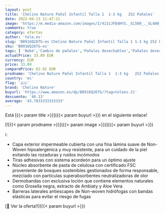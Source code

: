 ```yaml
---
layout: post
title: 'Chelino Nature Pañal Infantil Talla 1  1-3 kg   252 Pañales'
date: 2022-04-13 11:47:11
image: 'https://m.media-amazon.com/images/I/413zJFDdHYS._SL500_._SL400_.jpg'
comments: true
category: ofertas
author: 'tole.es'
slug: 'B0916Q26TG-es Chelino Nature Pañal Infantil Talla 1 1-3 kg 252 Pañales'
sku: 'B0916Q26TG-es'
tags: [ 'Bebé','Cambio de pañales','Pañales desechables','Pañales desechables para bebés','Pañales para bebé','chelino','chelino nature','es','pañal','pañales', ]
actualPrice: 33.89 EUR
currency: EUR
price: 33.89
comparePrice: 62.91 EUR
prodname: 'Chelino Nature Pañal Infantil Talla 1  1-3 kg   252 Pañales'
country: 'es'
flag: '🇪🇸'
brand: 'Chelino Nature'
buyurl: 'https://www.amazon.es/dp/B0916Q26TG/?tag=tolees-21'
descuento: '46.13'
average: '43.7833333333333'
---
```


Está [{{< param title >}}]({{< param buyurl >}}) en el siguiente enlace!

[![{{< param prodname >}}]({{< param image >}})]({{< param buyurl >}})

ℹ️:

- Capa exterior impermeable cubierta con una fina lámina suave de Non-Woven hipoalergénica y muy resistente, para un cuidado de la piel evitando las rozaduras y ruidos incómodos
- Tiras adhesivas con sistema acordeón para un óptimo ajuste
- Núcleo absorbente de pasta de celulosa con certificado FSC proveniente de bosques sostenibles gestionados de forma responsable, mezclado con partículas superabsorbentes neutralizadoras de olor
- Dermobandas con exclusiva loción que contiene elementos naturales como Grosella negra, extracto de Ambiaty y Aloe Vera
- Barreras laterales antiescapes de Non-woven hidrófogas con bandas elásticas para evitar el riesgo de fugas

[🛒 Ver la oferta!!]({{< param buyurl >}})
